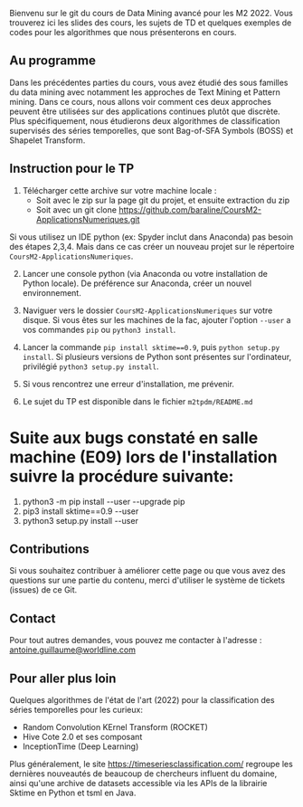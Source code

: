 Bienvenu sur le git du cours de Data Mining avancé pour les M2 2022. Vous trouverez ici les slides des cours, les sujets de TD et quelques exemples de codes pour les algorithmes que nous présenterons en cours.

## Au programme
Dans les précédentes parties du cours, vous avez étudié des sous familles du data mining avec notamment les approches de Text Mining et Pattern mining. Dans ce cours, nous allons voir comment ces deux approches peuvent être utilisées sur des applications continues plutôt que discrète. Plus spécifiquement, nous étudierons deux algorithmes de classification supervisés des séries temporelles, que sont Bag-of-SFA Symbols (BOSS) et Shapelet Transform.

## Instruction pour le TP
1. Télécharger cette archive sur votre machine locale :
    - Soit avec le zip sur la page git du projet, et ensuite extraction du zip
    - Soit avec un git clone https://github.com/baraline/CoursM2-ApplicationsNumeriques.git
    
Si vous utilisez un IDE python (ex: Spyder inclut dans Anaconda) pas besoin des étapes 2,3,4. Mais dans ce cas créer un nouveau projet sur le répertoire `CoursM2-ApplicationsNumeriques`.

2. Lancer une console python (via Anaconda ou votre installation de Python locale). De préférence sur Anaconda, créer un nouvel environnement.

3. Naviguer vers le dossier `CoursM2-ApplicationsNumeriques` sur votre disque. Si vous êtes sur les machines de la fac, ajouter l'option `--user` a vos commandes `pip` ou `python3 install`.

4. Lancer la commande `pip install sktime==0.9`, puis `python setup.py install`. Si plusieurs versions de Python sont présentes sur l'ordinateur, privilégié `python3 setup.py install`.

5. Si vous rencontrez une erreur d'installation, me prévenir.

6. Le sujet du TP est disponible dans le fichier `m2tpdm/README.md`

# Suite aux bugs constaté en salle machine (E09) lors de l'installation suivre la procédure suivante:
1. python3 -m pip install --user --upgrade pip
2. pip3 install sktime==0.9 --user
3. python3 setup.py install --user

## Contributions
Si vous souhaitez contribuer à améliorer cette page ou que vous avez des questions sur une partie du contenu, merci d'utiliser le système de tickets (issues) de ce Git.

## Contact
Pour tout autres demandes, vous pouvez me contacter à l'adresse : antoine.guillaume@worldline.com

## Pour aller plus loin 

Quelques algorithmes de l'état de l'art (2022) pour la classification des séries temporelles pour les curieux:

- Random Convolution KErnel Transform (ROCKET) 
- Hive Cote 2.0 et ses composant
- InceptionTime (Deep Learning)

Plus généralement, le site https://timeseriesclassification.com/ regroupe les dernières nouveautés de beaucoup de chercheurs influent du domaine, ainsi qu'une archive de datasets accessible via les APIs de la librairie Sktime en Python et tsml en Java.


